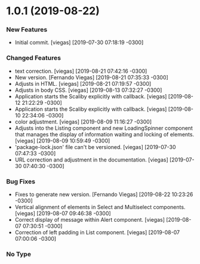 # 1.0.1 (2019-08-22)

### New Features
* Initial commit. [viegas] [2019-07-30 07:18:19 -0300]

### Changed Features
* text correction. [viegas] [2019-08-21 07:42:16 -0300]
* New version. [Fernando Viegas] [2019-08-21 07:35:33 -0300]
* Adjusts in HTML. [viegas] [2019-08-21 07:19:57 -0300]
* Adjusts in body CSS. [viegas] [2019-08-13 07:32:27 -0300]
* Application starts the Scaliby explicitly with callback. [viegas] [2019-08-12 21:22:29 -0300]
* Application starts the Scaliby explicitly with callback. [viegas] [2019-08-10 22:34:06 -0300]
* color adjustment. [viegas] [2019-08-09 11:16:27 -0300]
* Adjusts into the Listing component and new LoadingSpinner component that manages the display of  information waiting and locking of elements. [viegas] [2019-08-09 10:59:49 -0300]
* 'package-lock.json' file can't be versioned. [viegas] [2019-07-30 07:47:33 -0300]
* URL correction and adjustment in the documentation. [viegas] [2019-07-30 07:40:30 -0300]

### Bug Fixes
* Fixes to generate new version. [Fernando Viegas] [2019-08-22 10:23:26 -0300]
* Vertical alignment of elements in Select and Multiselect components. [viegas] [2019-08-07 09:46:38 -0300]
* Correct display of message within Alert component. [viegas] [2019-08-07 07:30:51 -0300]
* Correction of left padding in List component. [viegas] [2019-08-07 07:00:06 -0300]

### No Type

